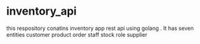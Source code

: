 # inventory_api
this respository  conatins  inventory app rest api  using  golang .
It has seven entities 
     customer
     product
     order
     staff
     stock
     role
     supplier
     
